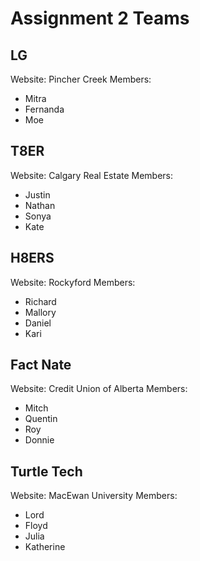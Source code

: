 # Assignment 2 Teams
## LG
Website: Pincher Creek
Members:
- Mitra
- Fernanda
- Moe

## T8ER
Website: Calgary Real Estate
Members:
- Justin
- Nathan
- Sonya
- Kate

## H8ERS
Website: Rockyford
Members:
- Richard
- Mallory
- Daniel
- Kari

## Fact Nate
Website: Credit Union of Alberta
Members:
- Mitch
- Quentin
- Roy
- Donnie

## Turtle Tech
Website: MacEwan University
Members:
- Lord
- Floyd
- Julia
- Katherine
